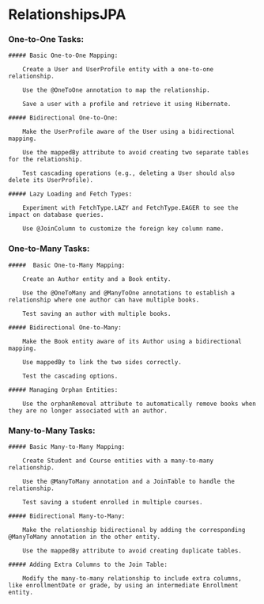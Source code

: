 # RelationshipsJPA

### One-to-One Tasks:

    ##### Basic One-to-One Mapping:

        Create a User and UserProfile entity with a one-to-one relationship.

        Use the @OneToOne annotation to map the relationship.

        Save a user with a profile and retrieve it using Hibernate.

    ##### Bidirectional One-to-One:

        Make the UserProfile aware of the User using a bidirectional mapping.

        Use the mappedBy attribute to avoid creating two separate tables for the relationship.

        Test cascading operations (e.g., deleting a User should also delete its UserProfile).

    ##### Lazy Loading and Fetch Types:

        Experiment with FetchType.LAZY and FetchType.EAGER to see the impact on database queries.

        Use @JoinColumn to customize the foreign key column name.

### One-to-Many Tasks:

    #####  Basic One-to-Many Mapping:

        Create an Author entity and a Book entity.

        Use the @OneToMany and @ManyToOne annotations to establish a relationship where one author can have multiple books.

        Test saving an author with multiple books.

    ##### Bidirectional One-to-Many:

        Make the Book entity aware of its Author using a bidirectional mapping.

        Use mappedBy to link the two sides correctly.

        Test the cascading options.

    ##### Managing Orphan Entities:

        Use the orphanRemoval attribute to automatically remove books when they are no longer associated with an author.

### Many-to-Many Tasks:

    ##### Basic Many-to-Many Mapping:

        Create Student and Course entities with a many-to-many relationship.

        Use the @ManyToMany annotation and a JoinTable to handle the relationship.

        Test saving a student enrolled in multiple courses.

    ##### Bidirectional Many-to-Many:

        Make the relationship bidirectional by adding the corresponding @ManyToMany annotation in the other entity.

        Use the mappedBy attribute to avoid creating duplicate tables.

    ##### Adding Extra Columns to the Join Table:

        Modify the many-to-many relationship to include extra columns, like enrollmentDate or grade, by using an intermediate Enrollment entity.
